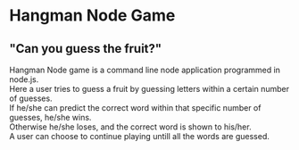 # Hangman Node Game   
## "Can you guess the fruit?"    
Hangman Node game is a command line node application programmed in node.js.  
Here a user tries to guess a fruit by guessing letters within a certain number of guesses.  
If he/she can predict the correct word within that specific number of guesses, he/she wins.  
Otherwise he/she loses, and the correct word is shown to his/her.  
A user can choose to continue playing untill all the words are guessed.  